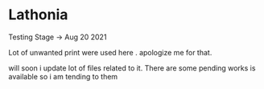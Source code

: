 # Lathonia

Testing Stage -> Aug 20 2021

Lot of unwanted print were used here . apologize me for that.

will soon i update lot of files related to it. There are some pending works is available so i am tending to them
